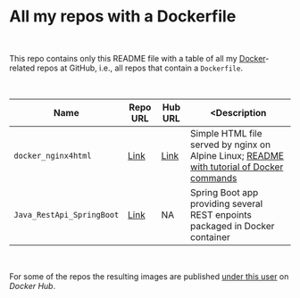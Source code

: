 # All my repos with a Dockerfile #

<br>

This repo contains only this README file with a table of all my [Docker](https://www.docker.com/)-related repos at GitHub, i.e., all repos that contain a `Dockerfile`.

<br>

| Name | Repo URL | Hub URL | <Description |
| ---- | -------- | ------- | ------------ |
| `docker_nginx4html` | [Link](https://github.com/MDecker-MobileComputing/docker_nginx4html) | [Link](https://hub.docker.com/r/mide76/hallodocker) | Simple HTML file served by nginx on Alpine Linux; [README with tutorial of Docker commands](https://github.com/MDecker-MobileComputing/docker_nginx4html/blob/master/README.md#docker-befehle) | 
| `Java_RestApi_SpringBoot` | [Link](https://github.com/MDecker-MobileComputing/Java_RestApi_SpringBoot) | NA | Spring Boot app providing several REST enpoints packaged in Docker container |

<br>

For some of the repos the resulting images are published [under this user](https://hub.docker.com/u/mide76) on *Docker Hub*.

<br>
